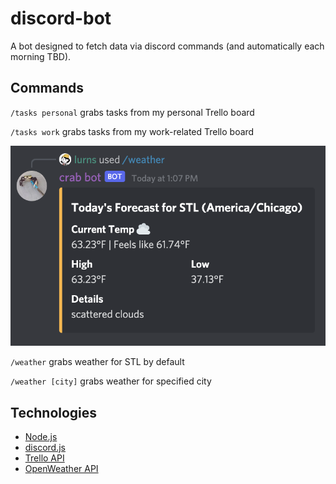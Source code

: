 # discord-bot

A bot designed to fetch data via discord commands (and automatically each morning TBD).

## Commands

`/tasks personal` grabs tasks from my personal Trello board

`/tasks work` grabs tasks from my work-related Trello board

![](/src/weather.png 'Example of /weather command')

`/weather` grabs weather for STL by default

`/weather [city]` grabs weather for specified city

## Technologies

- [Node.js](https://nodejs.org/)
- [discord.js](https://discord.js.org/)
- [Trello API](https://developer.atlassian.com/cloud/trello/)
- [OpenWeather API](https://openweathermap.org/)
